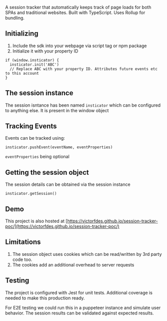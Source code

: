 A session tracker that automatically keeps track of page loads for both SPAs and traditional websites. Built with TypeScript. Uses Rollup for bundling.

## Initializing

1. Include the sdk into your webpage via script tag or npm package
2. Initialize it with your property ID

```
if (window.insticator) {
  insticator.init('ABC') 
  // Replace ABC with your property ID. Attributes future events etc to this account
}
```

## The session instance

The session isntance has been named `insticator` which can be configured to anything else. It is present in the window object

## Tracking Events

Events can be tracked using:
```
insticator.pushEvent(eventName, eventProperties)
```
`eventProperties` being optional

## Getting the session object
The session details can be obtained via the session instance
```
insticator.getSession()
```

## Demo

This project is also hosted at [https://victorfdes.github.io/session-tracker-poc/](https://victorfdes.github.io/session-tracker-poc/)

## Limitations

1. The session object uses cookies which can be read/written by 3rd party code too.
2. The cookies add an additional overhead to server requests

## Testing
The project is configured with Jest for unit tests. 
Additional coverage is needed to make this production ready.

For E2E testing we could run this in a puppeteer instance and simulate user behavior. The session results can be validated against expected results.
